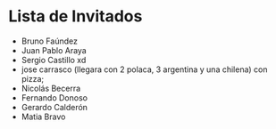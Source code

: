 # Lista de Invitados

* Bruno Faúndez
* Juan Pablo Araya
* Sergio Castillo xd
* jose carrasco (llegara con 2 polaca, 3 argentina y una chilena) con pizza;
* Nicolás Becerra
* Fernando Donoso
* Gerardo Calderón 
* Matia Bravo
